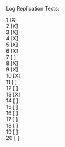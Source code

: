 Log Replication Tests:

1 [X]  
2 [X]  
3 [X]  
4 [X]  
5 [X]  
6 [X]  
7 [ ]  
8 [X]  
9 [X]  
10 [X]  
11 [ ]  
12 [ ]  
13 [X]  
14 [ ]  
15 [ ]  
16 [ ]  
17 [ ]  
18 [ ]  
19 [ ]  
20 [ ]

